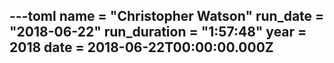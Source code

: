 ---toml
name = "Christopher Watson"
run_date = "2018-06-22"
run_duration = "1:57:48"
year = 2018
date = 2018-06-22T00:00:00.000Z
---


